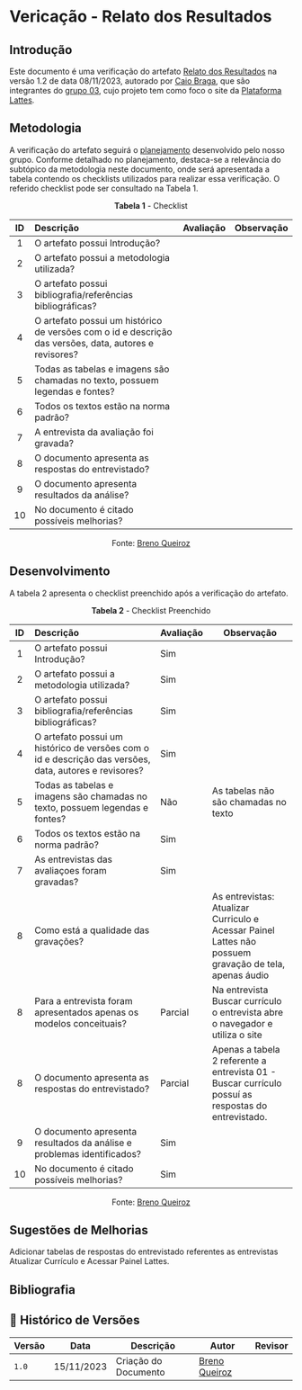# Vericação - Relato dos Resultados

## Introdução

Este documento é uma verificação do artefato [Relato dos Resultados](https://interacao-humano-computador.github.io/2023.2-PlataformaLattes/Design%2C%20Avalia%C3%A7%C3%A3o%20e%20Desenvolvimento/N%C3%ADvel%2001/An%C3%A1lise%20de%20tarefas/planej-relato-resultado-avaliacao/)
na versão 1.2 de data 08/11/2023, autorado por [Caio Braga](https://github.com/),
que são integrantes do [grupo 03](https://interacao-humano-computador.github.io/2023.2-PlataformaLattes/Design%2C%20Avalia%C3%A7%C3%A3o%20e%20Desenvolvimento/N%C3%ADvel%2001/An%C3%A1lise%20de%20tarefas/planej-hta/),
cujo projeto tem como foco o site da [Plataforma Lattes](https://www.lattes.cnpq.br/).

## Metodologia

A verificação do artefato seguirá o [planejamento](https://interacao-humano-computador.github.io/2023.2-Ventoy/verificacao/planejamendoDaVerificacao/)
desenvolvido pelo nosso grupo. Conforme detalhado no planejamento, destaca-se a relevância do subtópico
da metodologia neste documento, onde será apresentada a tabela contendo os checklists utilizados para
realizar essa verificação. O referido checklist pode ser consultado na Tabela 1.

<center>

**Tabela 1** - Checklist

| ID | Descrição | Avaliação | Observação |
|:-: | :-------- | --------- | ---------- |
| 1  | O artefato possui Introdução?|
| 2  | O artefato possui a metodologia utilizada?|
| 3  | O artefato possui bibliografia/referências bibliográficas? |
| 4  | O artefato possui um histórico de versões com o id e descrição das versões, data, autores e revisores? |
| 5  | Todas as tabelas e imagens são chamadas no texto, possuem legendas e fontes? |
| 6  | Todos os textos estão na norma padrão? |
| 7  | A entrevista da avaliação foi gravada? |
| 8  | O documento apresenta as respostas do entrevistado? |
| 9  | O documento apresenta resultados da análise? |
|10  | No documento é citado possíveis melhorias? |

Fonte: [Breno Queiroz](https://github.com/brenob6)

</center>

## Desenvolvimento


A tabela 2 apresenta o checklist preenchido após a verificação do artefato.

<center>

**Tabela 2** - Checklist Preenchido

| ID | Descrição | Avaliação | Observação |
|:-: | :-------- | --------- | ---------- |
| 1  | O artefato possui Introdução?| Sim  |
| 2  | O artefato possui a metodologia utilizada?| Sim | 
| 3  | O artefato possui bibliografia/referências bibliográficas? | Sim |
| 4  | O artefato possui um histórico de versões com o id e descrição das versões, data, autores e revisores? | Sim |
| 5  | Todas as tabelas e imagens são chamadas no texto, possuem legendas e fontes? | Não | As tabelas não são chamadas no texto |
| 6  | Todos os textos estão na norma padrão? | Sim | |
| 7  | As entrevistas das avaliaçoes foram gravadas? | Sim |
| 8  | Como está a qualidade das gravações? | | As entrevistas: Atualizar Curriculo e Acessar Painel Lattes não possuem gravação de tela, apenas áudio |
| 8  | Para a entrevista foram apresentados apenas os modelos conceituais? | Parcial | Na entrevista Buscar currículo o entrevista abre o navegador e utiliza o site |
| 8  | O documento apresenta as respostas do entrevistado? | Parcial | Apenas a tabela 2 referente a entrevista 01 - Buscar currículo possuí as respostas do entrevistado. |
| 9  | O documento apresenta resultados da análise e problemas identificados? | Sim |
|10  | No documento é citado possíveis melhorias? | Sim |

Fonte: [Breno Queiroz](https:github.com/brenob6)

</center>

## Sugestões de Melhorias

Adicionar tabelas de respostas do entrevistado referentes as entrevistas Atualizar Currículo e Acessar Painel Lattes.


## Bibliografia

## 📑 Histórico de Versões

| Versão | Data     | Descrição | Autor| Revisor|
| ------ | -------- | --------- | ---- | -----|
| `1.0`  | 15/11/2023 | Criação do Documento | [Breno Queiroz](https://github.com/brenob6) | [](https://github.com/) |
